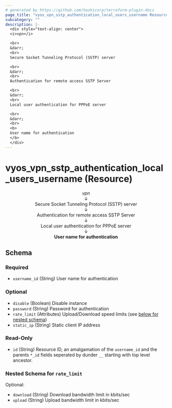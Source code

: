 ```yaml
---
# generated by https://github.com/hashicorp/terraform-plugin-docs
page_title: "vyos_vpn_sstp_authentication_local_users_username Resource - vyos"
subcategory: ""
description: |-
  <div style="text-align: center">
  <i>vpn</i>

  <br>
  &darr;
  <br>
  Secure Socket Tunneling Protocol (SSTP) server

  <br>
  &darr;
  <br>
  Authentication for remote access SSTP Server

  <br>
  &darr;
  <br>
  Local user authentication for PPPoE server

  <br>
  &darr;
  <br>
  <b>
  User name for authentication
  </b>
  </div>
---
```


# vyos_vpn_sstp_authentication_local_users_username (Resource)

<div style="text-align: center">
<i>vpn</i>

<br>
&darr;
<br>
Secure Socket Tunneling Protocol (SSTP) server

<br>
&darr;
<br>
Authentication for remote access SSTP Server

<br>
&darr;
<br>
Local user authentication for PPPoE server

<br>
&darr;
<br>
<b>
User name for authentication
</b>
</div>



<!-- schema generated by tfplugindocs -->
## Schema

### Required

- `username_id` (String) User name for authentication

### Optional

- `disable` (Boolean) Disable instance
- `password` (String) Password for authentication
- `rate_limit` (Attributes) Upload/Download speed limits (see [below for nested schema](#nestedatt--rate_limit))
- `static_ip` (String) Static client IP address

### Read-Only

- `id` (String) Resource ID, an amalgamation of the `username_id` and the parents `*_id` fields seperated by dunder `__` starting with top level ancestor.

<a id="nestedatt--rate_limit"></a>
### Nested Schema for `rate_limit`

Optional:

- `download` (String) Download bandwidth limit in kbits/sec
- `upload` (String) Upload bandwidth limit in kbits/sec
